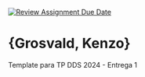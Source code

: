 [![Review Assignment Due Date](https://classroom.github.com/assets/deadline-readme-button-24ddc0f5d75046c5622901739e7c5dd533143b0c8e959d652212380cedb1ea36.svg)](https://classroom.github.com/a/KXg_hGCY)
# {Grosvald, Kenzo}

Template para TP DDS 2024 - Entrega 1
